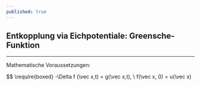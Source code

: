 ```yaml
---
published: true
---
```

## Entkopplung via Eichpotentiale: Greensche-Funktion
---
Mathematische Voraussetzungen:

$$ \require{boxed} -\Delta f (\vec x,t) = g(\vec x,t), \ f(\vec x, 0) = u(\vec x) 
